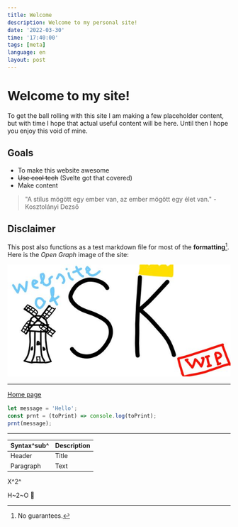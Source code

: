```yaml
---
title: Welcome
description: Welcome to my personal site!
date: '2022-03-30'
time: '17:40:00'
tags: [meta]
language: en
layout: post
---
```


# Welcome to my site!

To get the ball rolling with this site I am making a few placeholder content,
but with time I hope that actual useful content will be here.
Until then I hope you enjoy this void of mine.

## Goals

- To make this website awesome
- ~~Use cool tech~~ (Svelte got that covered)
- Make content

> "A stílus mögött egy ember van, az ember mögött egy élet van." - Kosztolányi Dezső

## Disclaimer

This post also functions as a test markdown file for most of the **formatting**[^guarantee].
Here is the _Open Graph_ image of the site:

![Cover](/assets/og-banner.jpg)

---

[Home page](/)

```js
let message = 'Hello';
const prnt = (toPrint) => console.log(toPrint);
prnt(message);
```

---

| Syntax^sub^ | Description |
| ----------- | ----------- |
| Header      | Title       |
| Paragraph   | Text        |

X^2^

H~2~O :dog:

[^guarantee]: No guarantees.
